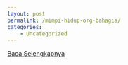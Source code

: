 ```yaml
---
layout: post
permalink: /mimpi-hidup-org-bahagia/
categories:
    - Uncategorized
---
```


[Baca Selengkapnya](/03)